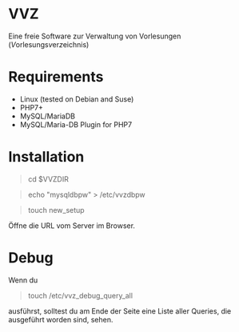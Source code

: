# VVZ
Eine freie Software zur Verwaltung von Vorlesungen (*V*orlesungs*v*er*z*eichnis)

# Requirements

- Linux (tested on Debian and Suse)
- PHP7+
- MySQL/MariaDB
- MySQL/Maria-DB Plugin for PHP7

# Installation

> cd $VVZDIR

> echo "mysqldbpw" > /etc/vvzdbpw

> touch new_setup

Öffne die URL vom Server im Browser.

# Debug

Wenn du 

> touch /etc/vvz_debug_query_all

ausführst, solltest du am Ende der Seite eine Liste aller Queries, die ausgeführt worden sind, sehen.
